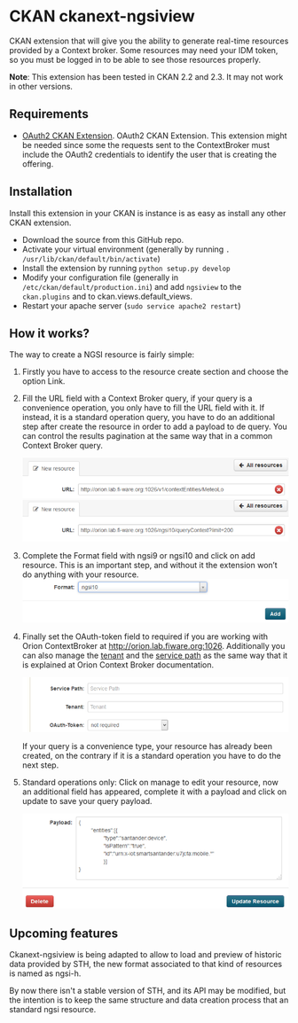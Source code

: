 CKAN ckanext-ngsiview
=====================

CKAN extension that will give you the ability to generate real-time resources provided by a Context broker. Some resources may need your IDM token, so you must be logged in to be able to see those resources properly.

**Note**: This extension has been tested in CKAN 2.2 and 2.3. It may not work in other versions.

Requirements
------------

* [OAuth2 CKAN Extension](https://github.com/conwetlab/ckanext-oauth2/). OAuth2 CKAN Extension. This extension might be needed since some the requests sent to the ContextBroker must include the OAuth2 credentials to identify the user that is creating the offering.

Installation
------------
Install this extension in your CKAN is instance is as easy as install any other CKAN extension.

* Download the source from this GitHub repo.
* Activate your virtual environment (generally by running `. /usr/lib/ckan/default/bin/activate`)
* Install the extension by running `python setup.py develop`
* Modify your configuration file (generally in `/etc/ckan/default/production.ini`) and add `ngsiview` to the `ckan.plugins` and to ckan.views.default_views.
* Restart your apache server (`sudo service apache2 restart`)

How it works?
------------

The way to create a NGSI resource is fairly simple:
1. Firstly you have to access to the resource create section and choose the option Link.

2. Fill the URL field with a Context Broker query, if your query is a convenience operation, you only have to fill the URL field with it. If instead, it is a standard operation query, you have to do an additional step after create the resource in order to add a payload to de query. You can control the results pagination at the same way that in a common Context Broker query.

   ![image1](/ckanext/ngsiview/instructions/img1.png?raw=true)
   ![image2](/ckanext/ngsiview/instructions/img2.png?raw=true)

3. Complete the Format field with ngsi9 or ngsi10 and click on add resource. This is an important step, and without it the extension won’t do anything with your resource.
   ![image3](/ckanext/ngsiview/instructions/img3.png?raw=true)

4. Finally set the OAuth-token field to required if you are working with Orion ContextBroker at http://orion.lab.fiware.org:1026. Additionally you can also manage the [tenant](https://forge.fiware.org/plugins/mediawiki/wiki/fiware/index.php/Publish/Subscribe_Broker_-_Orion_Context_Broker_-_User_and_Programmers_Guide#Multi_service_tenancy) and the [service path](https://forge.fiware.org/plugins/mediawiki/wiki/fiware/index.php/Publish/Subscribe_Broker_-_Orion_Context_Broker_-_User_and_Programmers_Guide#Entity_service_paths) as the same way that it is explained at Orion Context Broker documentation.

   ![image5](/ckanext/ngsiview/instructions/img5.png?raw=true)

   If your query is a convenience type, your resource has already been created, on the contrary if it is a standard operation you have to do the next step.


5. Standard operations only: Click on manage to edit your resource, now an additional field has appeared, complete it with a payload and click on update to save your query payload.

   ![image4](/ckanext/ngsiview/instructions/img4.png?raw=true)


 Upcoming features
 -----------------

Ckanext-ngsiview is being adapted to allow to load and preview of historic data provided by STH, the new format associated to that kind of resources is named as ngsi-h.

By now there isn't a stable version of STH, and its API may be modified, but the intention is to keep the same structure and data creation process that an standard ngsi resource.
